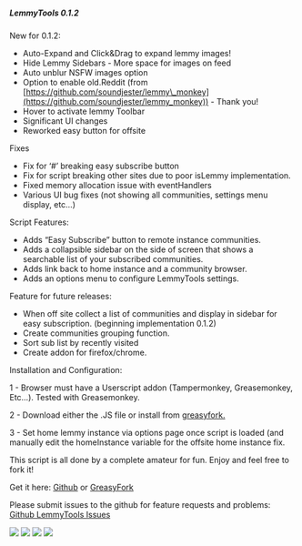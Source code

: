##### LemmyTools 0.1.2

New for 0.1.2:

*   Auto\-Expand and Click&Drag to expand lemmy images!
*   Hide Lemmy Sidebars \- More space for images on feed
*   Auto unblur NSFW images option
*   Option to enable old.Reddit (from [https://github.com/soundjester/lemmy\_monkey](https://github.com/soundjester/lemmy_monkey)) \- Thank you!
*   Hover to activate lemmy Toolbar
*   Significant UI changes
*   Reworked easy button for offsite

Fixes

*   Fix for ‘#’ breaking easy subscribe button
*   Fix for script breaking other sites due to poor isLemmy implementation.
*   Fixed memory allocation issue with eventHandlers
*   Various UI bug fixes (not showing all communities, settings menu display, etc…)

Script Features:

*   Adds “Easy Subscribe” button to remote instance communities.
*   Adds a collapsible sidebar on the side of screen that shows a searchable list of your subscribed communities.
*   Adds link back to home instance and a community browser.
*   Adds an options menu to configure LemmyTools settings.

Feature for future releases:

*   When off site collect a list of communities and display in sidebar for easy subscription. (beginning implementation 0.1.2)
*   Create communities grouping function.
*   Sort sub list by recently visited
*   Create addon for firefox/chrome.

Installation and Configuration:

1 \- Browser must have a Userscript addon (Tampermonkey, Greasemonkey, Etc…). Tested with Greasemonkey.

2 \- Download either the .JS file or install from [greasyfork.](https://greasyfork.org/en/scripts/469169-lemmytools)

3 \- Set home lemmy instance via options page once script is loaded (and manually edit the homeInstance variable for the offsite home instance fix.

This script is all done by a complete amateur for fun. Enjoy and feel free to fork it!

Get it here: [Github](https://github.com/howdy-tsc/LemmyTools) or [GreasyFork](https://greasyfork.org/en/scripts/469169-lemmytools)

Please submit issues to the github for feature requests and problems: [Github LemmyTools Issues](https://github.com/howdy-tsc/LemmyTools/issues)

![](https://thesimplecorner.org/pictrs/image/8b9d35f1-d43f-471b-afe1-ca9e05d5dfaf.png) ![](https://thesimplecorner.org/pictrs/image/3056092b-5880-45f7-abee-7df2eeae2290.png) ![](https://thesimplecorner.org/pictrs/image/8dcc8cfa-8dbb-42e8-a243-85d0e45bcc1e.png) ![](https://thesimplecorner.org/pictrs/image/3ed27b64-aa68-4d03-8a64-354f11632e5e.png)
